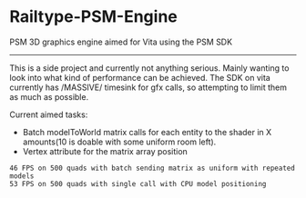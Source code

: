 Railtype-PSM-Engine
===================

PSM 3D graphics engine aimed for Vita using the PSM SDK

-------------------

This is a side project and currently not anything serious. Mainly wanting to look into what kind of performance can be achieved. The SDK on vita currently has /MASSIVE/ timesink for gfx calls, so attempting to limit them as much as possible.

Current aimed tasks:
* Batch modelToWorld matrix calls for each entity to the shader in X amounts(10 is doable with some uniform room left).
* Vertex attribute for the matrix array position

~~~~~~~~~~~~
46 FPS on 500 quads with batch sending matrix as uniform with repeated models
53 FPS on 500 quads with single call with CPU model positioning